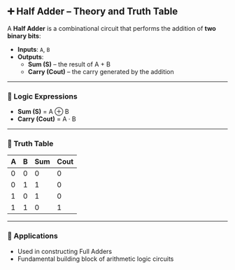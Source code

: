 ## ➕ Half Adder – Theory and Truth Table

A **Half Adder** is a combinational circuit that performs the addition of **two binary bits**:  
- **Inputs**: `A`, `B`  
- **Outputs**:  
  - **Sum (S)** – the result of A + B  
  - **Carry (Cout)** – the carry generated by the addition

---

### 🧠 Logic Expressions

- **Sum (S)** = A ⊕ B  
- **Carry (Cout)** = A · B

---

### 🧾 Truth Table

| A | B | Sum | Cout |
|---|---|-----|------|
| 0 | 0 |  0  |  0   |
| 0 | 1 |  1  |  0   |
| 1 | 0 |  1  |  0   |
| 1 | 1 |  0  |  1   |

---

### 🔧 Applications

- Used in constructing Full Adders
- Fundamental building block of arithmetic logic circuits
